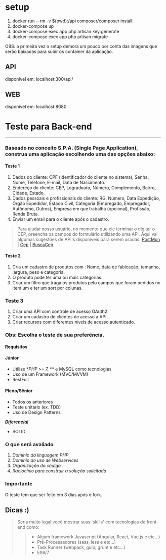 # setup
1. docker run --rm -v $(pwd):/api composer/composer install
2. docker-compose up
3. docker-compose exec app php artisan key:generate
4. docker-compose exex app php artisan migrate

OBS: a primeira vez o setup demora um pouco por conta das imagens que serão baixadas para subir os container da aplicação.

## API
disponível em:
localhost:300/api/

## WEB
disponível em:
localhost:8080



# Teste para Back-end #
---
### Baseado no conceito S.P.A. (Single Page Application), construa uma aplicação escolhendo uma das opções abaixo:

#### Teste 1

1. Dados do cliente: CPF (identificador do cliente no sistema), Senha, Nome, Telefone, E-mail, Data de Nascimento.
2. Endereço do cliente: CEP, Logradouro, Número, Complemento, Bairro, Cidade, Estado.
3. Dados pessoais e profissionais do cliente: RG, Número, Data Expedição, Órgão Expedidor, Estado Civil, Categoria (Empregado, Empregador, Autônomo, Outros), Empresa em que trabalha (opcional), Profissão, Renda Bruta.
4. Enviar um email para o cliente  após o cadastro.

> Para ajudar nosso usuário, no momento que ele terminar o digitar o CEP, preencha os campos do formulário utilizando uma API. Aqui vai algumas sugestões de API's disponíveis para serem usadas:
>[PostMon](http://postmon.com.br/) | [Cep](http://cep.correiocontrol.com.br/XXXXXXXX.json) | [BuscaCep](http://www.buscacep.correios.com.br/sistemas/buscacep/)

#### Teste 2

1.  Cria um cadastro de produtos com : Nome, data de fabicação, tamanho, largura, peso e categoria.
2.  O produto pode ter uma ou mais categorias.
3.  Criar um filtro que traga os produtos pelo campos que foram pedidos no item um e ter um sort por colunas.

### Teste 3

1. Criar uma API com controle de acesso OAuth2.
2. Criar um cadastro de clientes de acesso a API.
3. Criar recursos com diferentes níveis de acesso autenticado.

### Obs: Escolha o teste de sua preferência.

#### Requisitos ####

#### Júnior ####
* Utilize **PHP >= 7.* ** e MySQL como tecnologias
* Uso de um Framework (MVC/MVVM)
* RestFull

#### Pleno/Sênior ####
*  Todos os anteriores
*  Teste unitário (ex. TDD)
*  Uso de Design Patterns

***Diferencial***
*   SOLID

### O que será avaliado
1. *Domínio da linguagem PHP*
2. *Domínio do uso de Webservices*
3. *Organização do código*
4. *Raciocínio para construir a solução solicitada*

### Importante 
O teste tem que ser feito em 3 dias após o fork.

## Dicas :) 
>   Seria muito legal você mostrar suas 'skills' com tecnologias de front-end como:
>>   * Algum framework Javascript (Angular, React, Vue.js e etc…)
>>   * Pré-Processadores (sass, less e etc...)
>>   * Task Runner (webpack, gulp, grunt e etc...)
>>   * ES6/7
